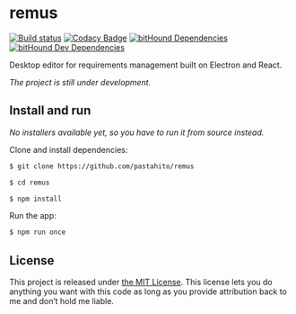 # remus
[![Build status](https://ci.appveyor.com/api/projects/status/q7h4amvatnu7um9o/branch/appveyor?svg=true)](https://ci.appveyor.com/project/pastahito/remus/branch/appveyor)
[![Codacy Badge](https://api.codacy.com/project/badge/Grade/dfd6ea76489149da9162bfa9c4ce49b6)](https://www.codacy.com/app/pastahito/remus?utm_source=github.com&amp;utm_medium=referral&amp;utm_content=pastahito/remus&amp;utm_campaign=Badge_Grade)
[![bitHound Dependencies](https://www.bithound.io/github/pastahito/remus/badges/dependencies.svg)](https://www.bithound.io/github/pastahito/remus/dev/dependencies/npm)
[![bitHound Dev Dependencies](https://www.bithound.io/github/pastahito/remus/badges/devDependencies.svg)](https://www.bithound.io/github/pastahito/remus/dev/dependencies/npm)

Desktop editor for requirements management built on Electron and React.

*The project is still under development.*

## Install and run
*No installers available yet, so you have to run it from source instead.*

Clone and install dependencies:
``` bash
$ git clone https://github.com/pastahito/remus

$ cd remus

$ npm install
```
Run the app:
``` bash
$ npm run once
```

## License

This project is released under [the MIT License](LICENSE).
This license lets you do anything you want with this code as long as you provide attribution back to me and don’t hold me liable.

